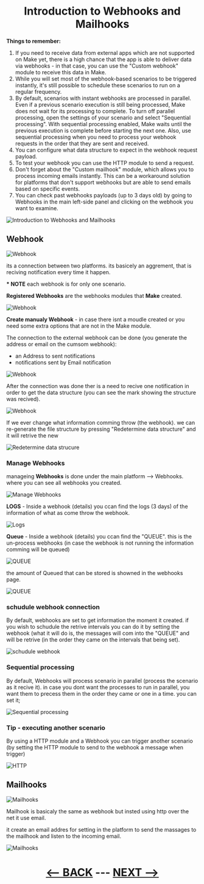 <div align="center">

# Introduction to Webhooks and Mailhooks

</div>

__Things to remember:__

1. If you need to receive data from external apps which are not supported on Make yet, there is a high chance that the app is able to deliver data via webhooks - in that case, you can use the "Custom webhook" module to receive this data in Make.
2. While you will set most of the webhook-based scenarios to be triggered instantly, it's still possible to schedule these scenarios to run on a regular frequency.
3. By default, scenarios with instant webhooks are processed in parallel. Even if a previous scenario execution is still being processed, Make does not wait for its processing to complete. To turn off parallel processing, open the settings of your scenario and select "Sequential processing". With sequential processing enabled, Make waits until the previous execution is complete before starting the next one. Also, use sequential processing when you need to process your webhook requests in the order that they are sent and received.
4. You can configure what data structure to expect in the webhook request payload.
5. To test your webhook you can use the HTTP module to send a request.
6. Don't forget about the "Custom mailhook" module, which allows you to process incoming emails instantly. This can be a workaround solution for platforms that don't support webhooks but are able to send emails based on specific events.
7. You can check past webhooks payloads (up to 3 days old) by going to Webhooks in the main left-side panel and clicking on the webhook you want to examine.
 

![Introduction to Webhooks and Mailhooks](pic/l3introductiontowebhooks.gif)

## Webhook

![Webhook](pic/l3introductiontowebhooksaggrement.gif)

its a connection between two platforms. its basicely an aggrement, that is reciving notification every time it happen.

__* NOTE__ each webhook is for only one scenario.

__Registered Webhooks__ are the webhooks modules that __Make__ created.

![Webhook](pic/l3introductiontowebhooksregister.gif)

__Create manualy Webhook__ -  in case there isnt a moudle created or you need some extra options that are not in the Make module. 

The connection to the external webhook can be done (you generate the address or email on the cumsom webhook):
  * an Address to sent notifications
  * notifications sent by Email notification 

![Webhook](pic/l3introductiontowebhookscustom.gif)

After the connection was done ther is a need to recive one notification in order to get the data structure (you can see the mark showing the structure was recived).

![Webhook](pic/l3introductiontowebhooksstructuresuccess.gif)

If we ever change what information comming throw (the webhook). we can re-generate the file structure by pressing "Redetermine data structure" and it will retrive the new 

![Redetermine data strucure](pic/l3introductiontowebhooksredetermine.gif)


### Manage Webhooks

manageing __Webhooks__ is done under the main platform --> Webhooks. where you can see all webhooks you created.

![Manage Webhooks](pic/l3introductiontowebhookspage.gif)

__LOGS__ - Inside a webhook (details) you ccan find the logs (3 days) of the information of what as come throw the webhook.

![Logs](pic/l3introductiontowebhookslogs.gif)

__Queue__ - Inside a webhook (details) you ccan find the "QUEUE". this is the un-process webhooks (in case the webhook is not running the information comming will be queued)

![QUEUE](pic/l3introductiontowebhooksqueue.gif)

the amount of Queued that can be stored is showned in the webhooks page.

![QUEUE](pic/l3introductiontowebhooksqueueamount.gif)

### schudule webhook connection

By default, webhooks are set to get information the moment it created. if you wish to schudule the retrive intervals you can do it by setting the webhook (what it will do is, the messages will com into the "QUEUE" and will be retrive (in the order they came on the intervals that being set).

![schudule webhook](pic/l3introductiontowebhooksschudule.gif)

### Sequential processing

By default, Webhooks will process scenario in parallel (process the scenario as it recive it). in case you dont want the processes to run in parallel, you want them to precess them in the order they came or one in a time. you can set it;

![Sequential processing](pic/l3introductiontowebhookssequental.gif)


### Tip - executing another scenario

By using a HTTP module and a Webhook you can trigger another scenario (by setting the HTTP module to send to the webhook a message when trigger)

![HTTP](pic/l3introductiontowebhookshttp.gif)

## Mailhooks

![Mailhooks](pic/l3introductiontowebhooksmailhooks.gif)

Mailhook is basicaly the same as webhook but insted using http over the net it use email.

it create an email addres for setting in the platform to send the massages to the mailhook and listen to the incoming email.

![Mailhooks](pic/l3introductiontowebhooksemailaddress.gif)



<div align="center">


  
# [<-- BACK](l3introductiontoerrorhandeling.md) --- [NEXT -->](.md)
</div>
